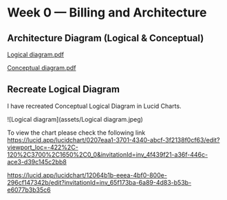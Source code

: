 # Week 0 — Billing and Architecture

## Architecture Diagram (Logical & Conceptual)
[Logical diagram.pdf](https://github.com/DiptiKeshri/AWS-Bootcamp2023/files/10768323/Logical.diagram.pdf)

[Conceptual  diagram.pdf](https://github.com/DiptiKeshri/AWS-Bootcamp2023/files/10768452/Conceptual.diagram.pdf)

## Recreate Logical Diagram
I have recreated Conceptual Logical Diagram in Lucid Charts.

![Logical diagram](assets/Logical diagram.jpeg)

To view the chart please check the following link https://lucid.app/lucidchart/0207eaa1-3701-4340-abcf-3f2138f0cf63/edit?viewport_loc=-422%2C-120%2C3700%2C1650%2C0_0&invitationId=inv_4f439f21-a36f-446c-ace3-d39c145c2bb8

https://lucid.app/lucidchart/12064b1b-eeea-4bf0-800e-296cf147342b/edit?invitationId=inv_65f173ba-6a89-4d83-b53b-e6077b3b35c6
